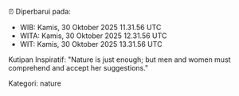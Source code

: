 ⏰ Diperbarui pada:
- WIB: Kamis, 30 Oktober 2025 11.31.56 UTC
- WITA: Kamis, 30 Oktober 2025 12.31.56 UTC
- WIT: Kamis, 30 Oktober 2025 13.31.56 UTC

Kutipan Inspiratif:
"Nature is just enough; but men and women must comprehend and accept her suggestions."


Kategori: nature

